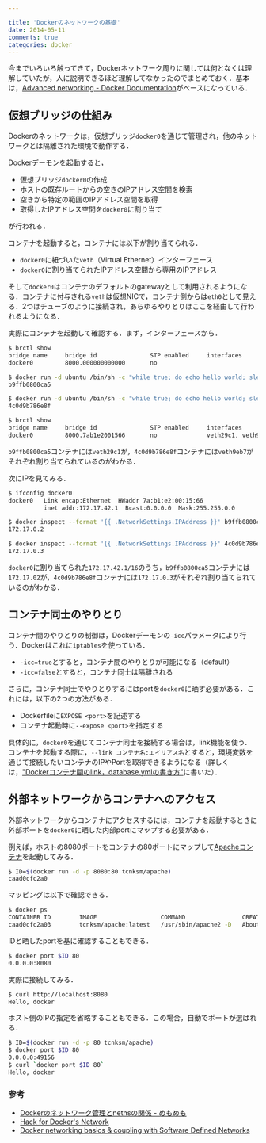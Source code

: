 ```yaml
---

title: 'Dockerのネットワークの基礎'
date: 2014-05-11
comments: true
categories: docker
---
```


今までいろいろ触ってきて，Dockerネットワーク周りに関しては何となくは理解していたが，人に説明できるほど理解してなかったのでまとめておく．基本は，[Advanced networking - Docker Documentation](http://docs.docker.io/use/networking)がベースになっている．

## 仮想ブリッジの仕組み

Dockerのネットワークは，仮想ブリッジ`docker0`を通じて管理され，他のネットワークとは隔離された環境で動作する．

Dockerデーモンを起動すると，

- 仮想ブリッジ`docker0`の作成
- ホストの既存ルートからの空きのIPアドレス空間を検索
- 空きから特定の範囲のIPアドレス空間を取得
- 取得したIPアドレス空間を`docker0`に割り当て

が行われる．

コンテナを起動すると，コンテナには以下が割り当てられる．

- `docker0`に紐づいた`veth`（Virtual Ethernet）インターフェース
- `docker0`に割り当てられたIPアドレス空間から専用のIPアドレス

そして`docker0`はコンテナのデフォルトのgatewayとして利用されるようになる．コンテナに付与される`veth`は仮想NICで，コンテナ側からは`eth0`として見える．2つはチューブのように接続され，あらゆるやりとりはここを経由して行われるようになる．


実際にコンテナを起動して確認する．まず，インターフェースから．

```bash
$ brctl show
bridge name     bridge id               STP enabled     interfaces
docker0         8000.000000000000       no
```

```bash
$ docker run -d ubuntu /bin/sh -c "while true; do echo hello world; sleep 1; done"
b9ffb0800ca5
```

```bash
$ docker run -d ubuntu /bin/sh -c "while true; do echo hello world; sleep 1; done"
4c0d9b786e8f
```

```bash
$ brctl show
bridge name     bridge id               STP enabled     interfaces
docker0         8000.7ab1e2001566       no              veth29c1, veth9eb7
```

`b9ffb0800ca5`コンテナには`veth29c1`が，`4c0d9b786e8f`コンテナには`veth9eb7`がそれぞれ割り当てられているのがわかる．


次にIPを見てみる．

```bash
$ ifconfig docker0
docker0   Link encap:Ethernet  HWaddr 7a:b1:e2:00:15:66
          inet addr:172.17.42.1  Bcast:0.0.0.0  Mask:255.255.0.0
```

```bash
$ docker inspect --format '{{ .NetworkSettings.IPAddress }}' b9ffb0800ca5
172.17.0.2
```

```bash
$ docker inspect --format '{{ .NetworkSettings.IPAddress }}' 4c0d9b786e8f
172.17.0.3
```

`docker0`に割り当てられた`172.17.42.1/16`のうち，`b9ffb0800ca5`コンテナには`172.17.02`が，`4c0d9b786e8f`コンテナには`172.17.0.3`がそれぞれ割り当てられているのがわかる．

## コンテナ同士のやりとり

コンテナ間のやりとりの制御は，Dockerデーモンの`-icc`パラメータにより行う．Dockerはこれに`iptables`を使っている．

- `-icc=true`とすると，コンテナ間のやりとりが可能になる（default）
- `-icc=false`とすると，コンテナ同士は隔離される


さらに，コンテナ同士でやりとりするにはportを`docker0`に晒す必要がある．これには，以下の2つの方法がある．

- Dockerfileに`EXPOSE <port>`を記述する
- コンテナ起動時に`--expose <port>`を指定する

具体的に，`docker0`を通じてコンテナ同士を接続する場合は，link機能を使う．コンテナを起動する際に，`--link コンテナ名:エイリアス名`とすると，環境変数を通じて接続したいコンテナのIPやPortを取得できるようになる（詳しくは，["Dockerコンテナ間のlink，database.ymlの書き方"](http://deeeet.com/writing/2014/03/20/docker-link-container/)に書いた）．

## 外部ネットワークからコンテナへのアクセス

外部ネットワークからコンテナにアクセスするには，コンテナを起動するときに外部ポートを`docker0`に晒した内部portにマップする必要がある．

例えば，ホストの8080ポートをコンテナの80ポートにマップして[Apacheコンテナ](https://gist.github.com/tcnksm/4381bbe7e8258c1f9e8d)を起動してみる．

```bash
$ ID=$(docker run -d -p 8080:80 tcnksm/apache)
caad0cfc2a0
```

マッピングは以下で確認できる．

```bash
$ docker ps
CONTAINER ID        IMAGE                  COMMAND                CREATED              STATUS              PORTS                  NAMES
caad0cfc2a03        tcnksm/apache:latest   /usr/sbin/apache2 -D   About a minute ago   Up About a minute   0.0.0.0:8080->80/tcp   elegant_thompson
```

IDと晒したportを基に確認することもできる．

```bash
$ docker port $ID 80
0.0.0.0:8080
```

実際に接続してみる．

```bash
$ curl http://localhost:8080
Hello, docker
```

ホスト側のIPの指定を省略することもできる．この場合，自動でポートが選ばれる．

```bash
$ ID=$(docker run -d -p 80 tcnksm/apache)
$ docker port $ID 80
0.0.0.0:49156
$ curl `docker port $ID 80`
Hello, docker
```

### 参考

- [Dockerのネットワーク管理とnetnsの関係 - めもめも](http://d.hatena.ne.jp/enakai00/20140424/1398321672)
- [Hack for Docker's Network](http://www.slideshare.net/hansode/hack-for-dockers-network)
- [Docker networking basics & coupling with Software Defined Networks](http://www.slideshare.net/adrienblind/docker-networking-basics-using-software-defined-networks)
